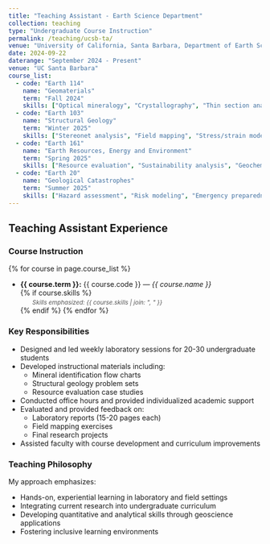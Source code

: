 ```yaml
---
title: "Teaching Assistant - Earth Science Department"
collection: teaching
type: "Undergraduate Course Instruction"
permalink: /teaching/ucsb-ta/
venue: "University of California, Santa Barbara, Department of Earth Science"
date: 2024-09-22
daterange: "September 2024 - Present"
venue: "UC Santa Barbara"
course_list:
  - code: "Earth 114"
    name: "Geomaterials"
    term: "Fall 2024"
    skills: ["Optical mineralogy", "Crystallography", "Thin section analysis"]
  - code: "Earth 103"
    name: "Structural Geology"
    term: "Winter 2025" 
    skills: ["Stereonet analysis", "Field mapping", "Stress/strain modeling"]
  - code: "Earth 161"
    name: "Earth Resources, Energy and Environment"
    term: "Spring 2025"
    skills: ["Resource evaluation", "Sustainability analysis", "Geochemical data interpretation"]
  - code: "Earth 20"
    name: "Geological Catastrophes"
    term: "Summer 2025"
    skills: ["Hazard assessment", "Risk modeling", "Emergency preparedness"]
---
```


## Teaching Assistant Experience

### Course Instruction
{% for course in page.course_list %}
- **{{ course.term }}:** {{ course.code }} — *{{ course.name }}*  
  {% if course.skills %}
  <span class="course-skills">Skills emphasized: {{ course.skills | join: ", " }}</span>
  {% endif %}
{% endfor %}

### Key Responsibilities
- Designed and led weekly laboratory sessions for 20-30 undergraduate students
- Developed instructional materials including:
  - Mineral identification flow charts
  - Structural geology problem sets
  - Resource evaluation case studies
- Conducted office hours and provided individualized academic support
- Evaluated and provided feedback on:
  - Laboratory reports (15-20 pages each)
  - Field mapping exercises
  - Final research projects
- Assisted faculty with course development and curriculum improvements

### Teaching Philosophy
My approach emphasizes:
- Hands-on, experiential learning in laboratory and field settings
- Integrating current research into undergraduate curriculum
- Developing quantitative and analytical skills through geoscience applications
- Fostering inclusive learning environments

<style>
.course-skills {
    display: block;
    font-size: 0.85em;
    color: #555;
    margin-left: 2em;
    margin-top: 0.25em;
    font-style: italic;
}
</style>

